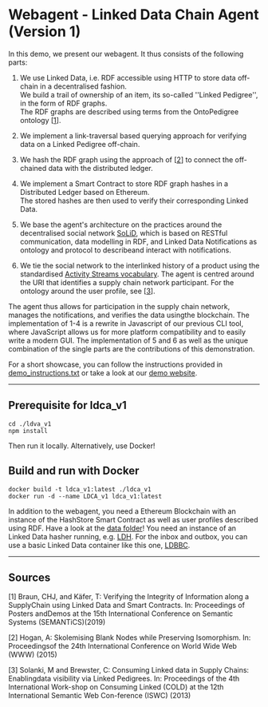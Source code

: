 # Webagent - Linked Data Chain Agent (Version 1)
In this demo, we present our webagent.
It thus consists of the following parts:

1. We use Linked Data, i.e. RDF accessible using HTTP to store data off-chain in a decentralised fashion. <br>
   We build a trail of ownership of an item, its so-called ''Linked Pedigree'', in the form of RDF graphs. <br>
   The RDF graphs are described using terms from the OntoPedigree ontology [[1](https://github.com/uvdsl/LinkedData-Logistics/webagent#references)].
2. We implement a link-traversal based querying approach for verifying data on a Linked Pedigree off-chain.
3. We hash the RDF graph using the approach of [[2](https://github.com/uvdsl/LinkedData-Logistics/webagent#references)] to connect the off-chained data with the distributed ledger.
4. We implement a Smart Contract to store RDF graph hashes in a Distributed Ledger based on Ethereum. <br>
   The stored hashes are then used to verify their corresponding Linked Data.

5. We base the agent's architecture on the practices around the decentralised social network [SoLiD](https://solid.mit.edu), which is based on RESTful communication, data modelling in RDF, and Linked Data Notifications as ontology and protocol to describeand interact with notifications.
6. We tie the social network to the interlinked history of a product using the standardised [Activity Streams vocabulary](https://www.w3.org/TR/activitystreams-vocabulary/).
   The agent is centred around the URI that identifies a supply chain network participant. For the ontology around the user profile, see [[3](https://github.com/uvdsl/LinkedData-Logistics/webagent#references)].
   
The agent thus allows for participation in the supply chain network, manages the notifications, and verifies the data usingthe blockchain.
The implementation of 1-4 is a rewrite in Javascript of our previous CLI tool, where JavaScript allows us for more platform compatibility and to easily write a modern GUI.
The implementation of 5 and 6 as well as the unique combination of the single parts are the contributions of this demonstration.

For a short showcase, you can follow the instructions provided in [demo_instructions.txt](https://github.com/uvdsl/LinkedData-Logistics/blob/master/webagent/demo_instructions.txt) or take a look at our [demo website](http://people.aifb.kit.edu/co1683/2020/bpm-demo/).

---

## Prerequisite for ldca_v1
```
cd ./ldva_v1
npm install
```
Then run it locally. Alternatively, use Docker!

## Build and run with Docker
```
docker build -t ldca_v1:latest ./ldca_v1
docker run -d --name LDCA_v1 ldca_v1:latest
```
In addition to the webagent, you need a Ethereum Blockchain with an instance of the HashStore Smart Contract as well as user profiles described using RDF. Have a look at the [data folder](https://github.com/uvdsl/LinkedData-Logistics/data)!
You need an instance of an Linked Data hasher running, e.g. [LDH](https://github.com/uvdsl/ldh).
For the inbox and outbox, you can use a basic Linked Data container like this one, [LDBBC](https://github.com/kaefer3000/ldbbc).

---

## Sources

[1] Braun, CHJ, and Käfer, T: Verifying the Integrity of Information along a SupplyChain using Linked Data and Smart Contracts. In: Proceedings of Posters andDemos at the 15th International Conference on Semantic Systems (SEMANTiCS)(2019)

[2] Hogan, A: Skolemising Blank Nodes while Preserving Isomorphism. In: Proceedingsof the 24th International Conference on World Wide Web (WWW) (2015)

[3] Solanki, M and Brewster, C: Consuming Linked data in Supply Chains: Enablingdata visibility via Linked Pedigrees. In: Proceedings of the 4th International Work-shop on Consuming Linked (COLD) at the 12th International Semantic Web Con-ference (ISWC) (2013)

